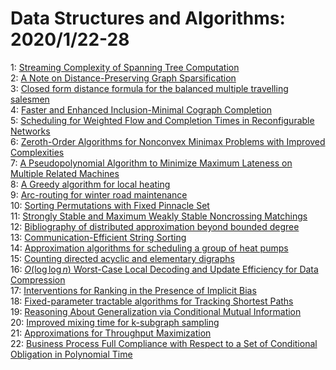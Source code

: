 # Data Structures and Algorithms: 2020/1/22-28  
1: [Streaming Complexity of Spanning Tree Computation](https://doi.org/10.48550/arXiv.2001.07672)  
2: [A Note on Distance-Preserving Graph Sparsification](https://doi.org/10.48550/arXiv.2001.07741)  
3: [Closed form distance formula for the balanced multiple travelling  salesmen](https://doi.org/10.48550/arXiv.2001.07749)  
4: [Faster and Enhanced Inclusion-Minimal Cograph Completion](https://doi.org/10.48550/arXiv.2001.07765)  
5: [Scheduling for Weighted Flow and Completion Times in Reconfigurable  Networks](https://doi.org/10.48550/arXiv.2001.07784)  
6: [Zeroth-Order Algorithms for Nonconvex Minimax Problems with Improved  Complexities](https://doi.org/10.48550/arXiv.2001.07819)  
7: [A Pseudopolynomial Algorithm to Minimize Maximum Lateness on Multiple  Related Machines](https://doi.org/10.48550/arXiv.2001.07887)  
8: [A Greedy algorithm for local heating](https://doi.org/10.48550/arXiv.2001.08409)  
9: [Arc-routing for winter road maintenance](https://doi.org/10.48550/arXiv.2001.08416)  
10: [Sorting Permutations with Fixed Pinnacle Set](https://doi.org/10.48550/arXiv.2001.08417)  
11: [Strongly Stable and Maximum Weakly Stable Noncrossing Matchings](https://doi.org/10.48550/arXiv.2001.08468)  
12: [Bibliography of distributed approximation beyond bounded degree](https://doi.org/10.48550/arXiv.2001.08510)  
13: [Communication-Efficient String Sorting](https://doi.org/10.48550/arXiv.2001.08516)  
14: [Approximation algorithms for scheduling a group of heat pumps](https://doi.org/10.48550/arXiv.2001.08632)  
15: [Counting directed acyclic and elementary digraphs](https://doi.org/10.48550/arXiv.2001.08659)  
16: [$O(\log \log n)$ Worst-Case Local Decoding and Update Efficiency for  Data Compression](https://doi.org/10.48550/arXiv.2001.08679)  
17: [Interventions for Ranking in the Presence of Implicit Bias](https://doi.org/10.48550/arXiv.2001.08767)  
18: [Fixed-parameter tractable algorithms for Tracking Shortest Paths](https://doi.org/10.48550/arXiv.2001.08977)  
19: [Reasoning About Generalization via Conditional Mutual Information](https://doi.org/10.48550/arXiv.2001.09122)  
20: [Improved mixing time for k-subgraph sampling](https://doi.org/10.48550/arXiv.2001.09453)  
21: [Approximations for Throughput Maximization](https://doi.org/10.48550/arXiv.2001.10037)  
22: [Business Process Full Compliance with Respect to a Set of Conditional  Obligation in Polynomial Time](https://doi.org/10.48550/arXiv.2001.10148)  